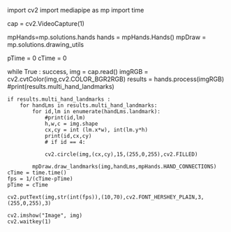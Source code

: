 import cv2
import mediapipe as mp
import time

cap = cv2.VideoCapture(1)

mpHands=mp.solutions.hands
hands = mpHands.Hands()
mpDraw = mp.solutions.drawing_utils

pTime = 0
cTime = 0




while True :
    success, img = cap.read()
    imgRGB = cv2.cvtColor(img,cv2.COLOR_BGR2RGB)
    results = hands.process(imgRGB)
    #print(results.multi_hand_landmarks)

    if results.multi_hand_landmarks :
        for handLms in results.multi_hand_landmarks:
            for id,lm in enumerate(handLms.landmark):
                #print(id,lm)
                h,w,c = img.shape
                cx,cy = int (lm.x*w), int(lm.y*h)
                print(id,cx,cy)
                # if id == 4:
            
                cv2.circle(img,(cx,cy),15,(255,0,255),cv2.FILLED)

            mpDraw.draw_landmarks(img,handLms,mpHands.HAND_CONNECTIONS)
    cTime = time.time()
    fps = 1/(cTime-pTime)
    pTime = cTime

    cv2.putText(img,str(int(fps)),(10,70),cv2.FONT_HERSHEY_PLAIN,3,(255,0,255),3)

    cv2.imshow("Image", img)
    cv2.waitkey(1)
